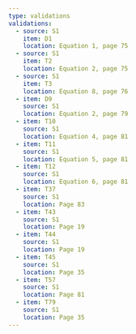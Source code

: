 ```yaml
---
type: validations
validations:
  - source: S1
    item: D1
    location: Equation 1, page 75
  - source: S1
    item: T2
    location: Equation 2, page 75
  - source: S1
    item: T3
    location: Equation 8, page 76
  - item: D9
    source: S1
    location: Equation 2, page 79
  - item: T10
    source: S1
    location: Equation 4, page 81
  - item: T11
    source: S1
    location: Equation 5, page 81
  - item: T12
    source: S1
    location: Equation 6, page 81
  - item: T37
    source: S1
    location: Page 83
  - item: T43
    source: S1
    location: Page 19
  - item: T44
    source: S1
    location: Page 19
  - item: T45
    source: S1
    location: Page 35
  - item: T57
    source: S1
    location: Page 81
  - item: T79
    source: S1
    location: Page 35
---
```

